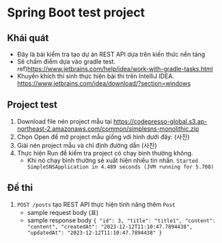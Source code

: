 # Spring Boot test project
## Khái quát
* Đây là bài kiểm tra tạo dự án REST API dựa trên kiến thức nền tảng
* Sẽ chấm điểm dựa vào gradle test. ref)https://www.jetbrains.com/help/idea/work-with-gradle-tasks.html
* Khuyến khích thí sinh thực hiện bài thi trên IntelliJ IDEA. https://www.jetbrains.com/idea/download/?section=windows

## Project test
1. Download file nén project mẫu tại https://codepresso-global.s3.ap-northeast-2.amazonaws.com/common/simplesns-monolithic.zip
2. Chọn Open để mở project mẫu giống với hình dưới đây:
   (사진)
3. Giải nén project mẫu và chỉ định đường dẫn
   (사진)
4. Thực hiện Run để kiểm tra project có chạy bình thường không.
   * Khi nó chạy bình thường sẽ xuất hiện nhiều tin nhắn. `Started SimpleSNSApplication in 4.489 seconds (JVM running for 5.708)`

 ## Đề thi
 1. `POST /posts` tạo REST API thực hiện tính năng thêm `Post`
    * sample request body
      (표)
    * sample response body
      `{
        "id": 3,
        "title": "title1",
        "content": "content",
        "createdAt": "2023-12-12T11:10:47.7894438",
        "updatedAt": "2023-12-12T11:10:47.7894438"
       }`
